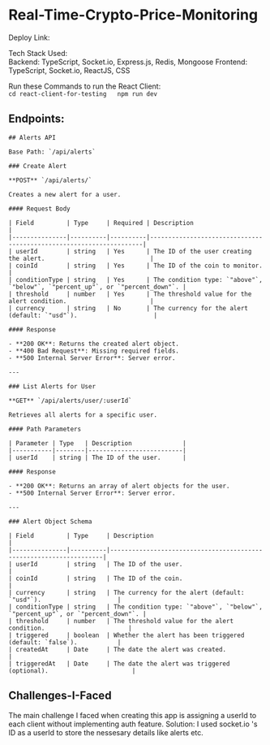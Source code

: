 # Real-Time-Crypto-Price-Monitoring  

Deploy Link: 

Tech Stack Used:    
    Backend: TypeScript, Socket.io, Express.js, Redis, Mongoose
    Frontend: TypeScript, Socket.io, ReactJS, CSS  

Run these Commands to run the React Client:  
    ```
    cd react-client-for-testing  
    npm run dev
    ```

## Endpoints: 
    ## Alerts API

    Base Path: `/api/alerts`

    ### Create Alert

    **POST** `/api/alerts/`

    Creates a new alert for a user.

    #### Request Body

    | Field         | Type     | Required | Description                                                        |
    |---------------|----------|----------|--------------------------------------------------------------------|
    | userId        | string   | Yes      | The ID of the user creating the alert.                             |
    | coinId        | string   | Yes      | The ID of the coin to monitor.                                     |
    | conditionType | string   | Yes      | The condition type: `"above"`, `"below"`, `"percent_up"`, or `"percent_down"`. |
    | threshold     | number   | Yes      | The threshold value for the alert condition.                       |
    | currency      | string   | No       | The currency for the alert (default: `"usd"`).                     |

    #### Response

    - **200 OK**: Returns the created alert object.
    - **400 Bad Request**: Missing required fields.
    - **500 Internal Server Error**: Server error.

    ---

    ### List Alerts for User

    **GET** `/api/alerts/user/:userId`

    Retrieves all alerts for a specific user.

    #### Path Parameters

    | Parameter | Type   | Description              |
    |-----------|--------|--------------------------|
    | userId    | string | The ID of the user.      |

    #### Response

    - **200 OK**: Returns an array of alert objects for the user.
    - **500 Internal Server Error**: Server error.

    ---

    ### Alert Object Schema

    | Field         | Type     | Description                                                        |
    |---------------|----------|--------------------------------------------------------------------|
    | userId        | string   | The ID of the user.                                                |
    | coinId        | string   | The ID of the coin.                                                |
    | currency      | string   | The currency for the alert (default: `"usd"`).                     |
    | conditionType | string   | The condition type: `"above"`, `"below"`, `"percent_up"`, or `"percent_down"`. |
    | threshold     | number   | The threshold value for the alert condition.                       |
    | triggered     | boolean  | Whether the alert has been triggered (default: `false`).           |
    | createdAt     | Date     | The date the alert was created.                                    |
    | triggeredAt   | Date     | The date the alert was triggered (optional).                       |


## Challenges-I-Faced

The main challenge I faced when creating this app is assigning a userId to each client without implementing auth feature.
Solution: I used socket.io 's ID as a userId to store the nessesary details like alerts etc.
